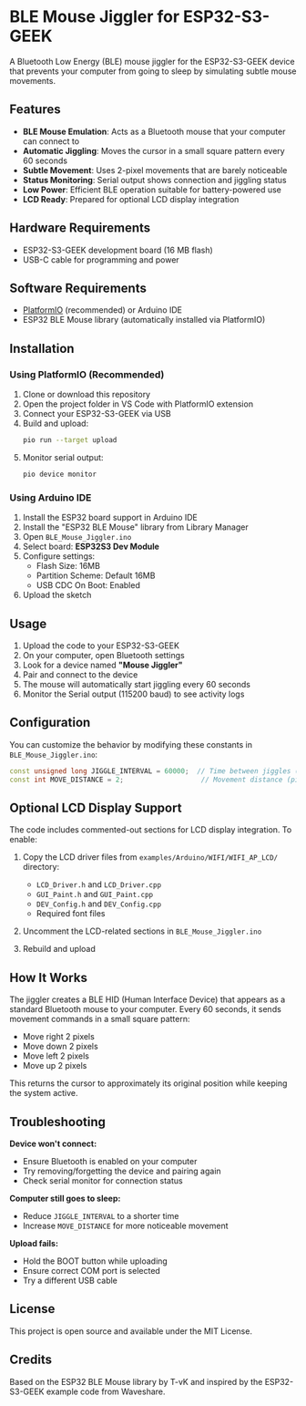 # BLE Mouse Jiggler for ESP32-S3-GEEK

A Bluetooth Low Energy (BLE) mouse jiggler for the ESP32-S3-GEEK device that prevents your computer from going to sleep by simulating subtle mouse movements.

## Features

- **BLE Mouse Emulation**: Acts as a Bluetooth mouse that your computer can connect to
- **Automatic Jiggling**: Moves the cursor in a small square pattern every 60 seconds
- **Subtle Movement**: Uses 2-pixel movements that are barely noticeable
- **Status Monitoring**: Serial output shows connection and jiggling status
- **Low Power**: Efficient BLE operation suitable for battery-powered use
- **LCD Ready**: Prepared for optional LCD display integration

## Hardware Requirements

- ESP32-S3-GEEK development board (16 MB flash)
- USB-C cable for programming and power

## Software Requirements

- [PlatformIO](https://platformio.org/) (recommended) or Arduino IDE
- ESP32 BLE Mouse library (automatically installed via PlatformIO)

## Installation

### Using PlatformIO (Recommended)

1. Clone or download this repository
2. Open the project folder in VS Code with PlatformIO extension
3. Connect your ESP32-S3-GEEK via USB
4. Build and upload:
   ```bash
   pio run --target upload
   ```
5. Monitor serial output:
   ```bash
   pio device monitor
   ```

### Using Arduino IDE

1. Install the ESP32 board support in Arduino IDE
2. Install the "ESP32 BLE Mouse" library from Library Manager
3. Open `BLE_Mouse_Jiggler.ino`
4. Select board: **ESP32S3 Dev Module**
5. Configure settings:
   - Flash Size: 16MB
   - Partition Scheme: Default 16MB
   - USB CDC On Boot: Enabled
6. Upload the sketch

## Usage

1. Upload the code to your ESP32-S3-GEEK
2. On your computer, open Bluetooth settings
3. Look for a device named **"Mouse Jiggler"**
4. Pair and connect to the device
5. The mouse will automatically start jiggling every 60 seconds
6. Monitor the Serial output (115200 baud) to see activity logs

## Configuration

You can customize the behavior by modifying these constants in `BLE_Mouse_Jiggler.ino`:

```cpp
const unsigned long JIGGLE_INTERVAL = 60000;  // Time between jiggles (ms)
const int MOVE_DISTANCE = 2;                   // Movement distance (pixels)
```

## Optional LCD Display Support

The code includes commented-out sections for LCD display integration. To enable:

1. Copy the LCD driver files from `examples/Arduino/WIFI/WIFI_AP_LCD/` directory:
   - `LCD_Driver.h` and `LCD_Driver.cpp`
   - `GUI_Paint.h` and `GUI_Paint.cpp`
   - `DEV_Config.h` and `DEV_Config.cpp`
   - Required font files

2. Uncomment the LCD-related sections in `BLE_Mouse_Jiggler.ino`

3. Rebuild and upload

## How It Works

The jiggler creates a BLE HID (Human Interface Device) that appears as a standard Bluetooth mouse to your computer. Every 60 seconds, it sends movement commands in a small square pattern:
- Move right 2 pixels
- Move down 2 pixels  
- Move left 2 pixels
- Move up 2 pixels

This returns the cursor to approximately its original position while keeping the system active.

## Troubleshooting

**Device won't connect:**
- Ensure Bluetooth is enabled on your computer
- Try removing/forgetting the device and pairing again
- Check serial monitor for connection status

**Computer still goes to sleep:**
- Reduce `JIGGLE_INTERVAL` to a shorter time
- Increase `MOVE_DISTANCE` for more noticeable movement

**Upload fails:**
- Hold the BOOT button while uploading
- Ensure correct COM port is selected
- Try a different USB cable

## License

This project is open source and available under the MIT License.

## Credits

Based on the ESP32 BLE Mouse library by T-vK and inspired by the ESP32-S3-GEEK example code from Waveshare.
